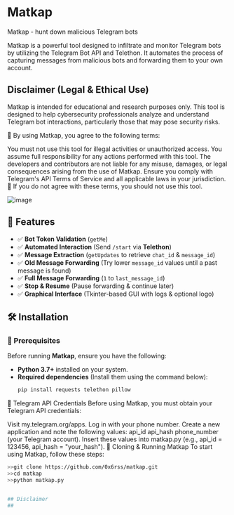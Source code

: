 # Matkap  
Matkap - hunt down malicious Telegram bots  


Matkap is a powerful tool designed to infiltrate and monitor Telegram bots by utilizing the Telegram Bot API and Telethon. It automates the process of capturing messages from malicious bots and forwarding them to your own account.
<br>
## Disclaimer (Legal & Ethical Use)
Matkap is intended for educational and research purposes only. This tool is designed to help cybersecurity professionals analyze and understand Telegram bot interactions, particularly those that may pose security risks.

🔹 By using Matkap, you agree to the following terms:

You must not use this tool for illegal activities or unauthorized access.
You assume full responsibility for any actions performed with this tool.
The developers and contributors are not liable for any misuse, damages, or legal consequences arising from the use of Matkap.
Ensure you comply with Telegram's API Terms of Service and all applicable laws in your jurisdiction.
📌 If you do not agree with these terms, you should not use this tool.



![image](https://github.com/user-attachments/assets/9c0bb952-8fe9-4d9d-8c67-96728649f43b)


## 📌 Features  
- ✅ **Bot Token Validation** (`getMe`)  
- ✅ **Automated Interaction** (Send `/start` via **Telethon**)  
- ✅ **Message Extraction** (`getUpdates` to retrieve `chat_id` & `message_id`)  
- ✅ **Old Message Forwarding** (Try lower `message_id` values until a past message is found)  
- ✅ **Full Message Forwarding** (`1` to `last_message_id`)  
- ✅ **Stop & Resume** (Pause forwarding & continue later)  
- ✅ **Graphical Interface** (Tkinter-based GUI with logs & optional logo)  

## 🛠 Installation  

### 🔹 Prerequisites  
Before running **Matkap**, ensure you have the following:  

- **Python 3.7+** installed on your system.  
- **Required dependencies** (Install them using the command below):  
  ```bash
  pip install requests telethon pillow
🔹 Telegram API Credentials
Before using Matkap, you must obtain your Telegram API credentials:

Visit my.telegram.org/apps.
Log in with your phone number.
Create a new application and note the following values:
api_id
api_hash
phone_number (your Telegram account).
Insert these values into matkap.py (e.g., api_id = 123456, api_hash = "your_hash").
🔹 Cloning & Running Matkap
To start using Matkap, follow these steps:




```bash
>>git clone https://github.com/0x6rss/matkap.git  
>>cd matkap  
>>python matkap.py  


## Disclaimer
##




